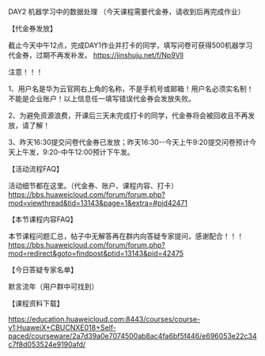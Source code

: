 DAY2 机器学习中的数据处理
（今天课程需要代金券，请收到后再完成作业）

【代金券发放】

截止今天中午12点，完成DAY1作业并打卡的同学，填写问卷可获得500机器学习代金券，过期不再发补发。 https://jinshuju.net/f/Np9Vll

注意！！！

1、用户名是华为云官网右上角的名称，不是手机号或邮箱！用户名必须实名制！不能是企业账户！以上信息任一填写错误代金券会发放失败。

2、为避免资源浪费，开课后三天未完成打卡的同学，代金券将会被回收且不再发放，请了解！

3、昨天16:30提交问卷代金券已发放；昨天16:30--今天上午9:20提交问卷预计今天上午发，9:20-中午12:00预计下午发。

【活动流程FAQ】

活动细节都在这里。（代金券、账户、课程内容、打卡）
https://bbs.huaweicloud.com/forum/forum.php?mod=viewthread&tid=13143&page=1&extra=#pid42471

【本节课程内容FAQ】



本节课程问题汇总，帖子中无解答再在群内向答疑专家提问，感谢配合！！！
https://bbs.huaweicloud.com/forum/forum.php?mod=redirect&goto=findpost&ptid=13143&pid=42475

【今日答疑专家名单】


默言流年（用户群中可找到）

【课程资料下载】

https://education.huaweicloud.com:8443/courses/course-v1:HuaweiX+CBUCNXE018+Self-paced/courseware/2a7d39a0e7074500ab8ac4fa6bf5f446/e696053e22c34c7f8d053524e9190afd/

